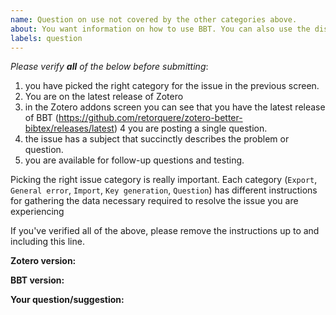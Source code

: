 ```yaml
---
name: Question on use not covered by the other categories above.
about: You want information on how to use BBT. You can also use the discussions board for this.
labels: question
---
```


*Please verify **all** of the below before submitting*:

1. you have picked the right category for the issue in the previous screen.
2. You are on the latest release of Zotero
3. in the Zotero addons screen you can see that you have the latest release of BBT (https://github.com/retorquere/zotero-better-bibtex/releases/latest)
4 you are posting a single question.
5. the issue has a subject that succinctly describes the problem or question.
6. you are available for follow-up questions and testing.

Picking the right issue category is really important. Each category (`Export`, `General error`, `Import`, `Key generation`, `Question`) has different instructions for gathering the data necessary required to resolve the issue you are experiencing


If you've verified all of the above, please remove the instructions up to and including this line.

**Zotero version:**

**BBT version:**

**Your question/suggestion:**


